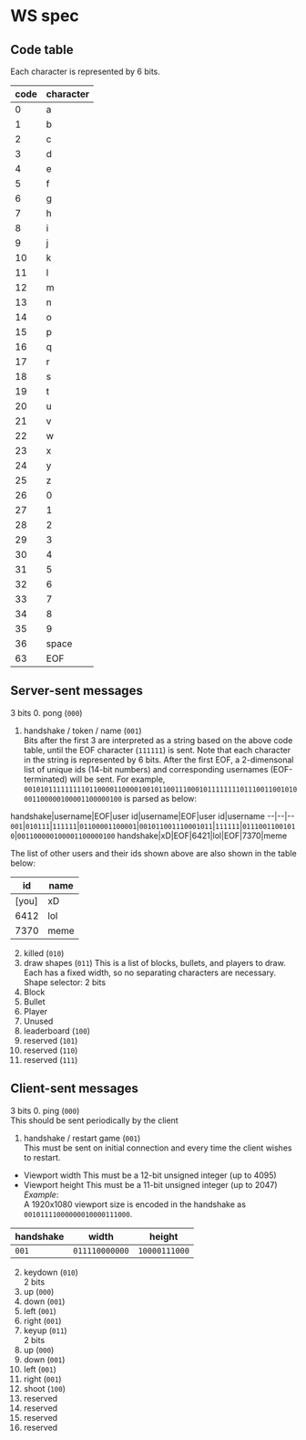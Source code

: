 # WS spec

## Code table

Each character is represented by 6 bits.

code|character
--|--
0|a
1|b
2|c
3|d
4|e
5|f
6|g
7|h
8|i
9|j
10|k
11|l
12|m
13|n
14|o
15|p
16|q
17|r
18|s
19|t
20|u
21|v
22|w
23|x
24|y
25|z
26|0
27|1
28|2
29|3
30|4
31|5
32|6
33|7
34|8
35|9
36|space
63|EOF

## Server-sent messages

3 bits
0. pong (`000`)
1. handshake / token / name (`001`)  
  Bits after the first 3 are interpreted as a string based on the above code table, until the EOF character (`111111`) is sent. Note that each character in the string is represented by 6 bits. After the first EOF, a 2-dimensonal list of unique ids (14-bit numbers) and corresponding usernames (EOF-terminated) will be sent. For example, `0010101111111110110000110000100101100111000101111111101110011001010001100000100001100000100` is parsed as below:

handshake|username|EOF|user id|username|EOF|user id|username
--|--|--
`001`|`010111`|`111111`|`01100001100001`|`001011001110001011`|`111111`|`01110011001010`|`001100000100001100000100`
handshake|xD|EOF|6421|lol|EOF|7370|meme

  The list of other users and their ids shown above are also shown in the table below:

id|name
--|--
[you]|xD
6412|lol
7370|meme

2. killed (`010`)
3. draw shapes (`011`)
  This is a list of blocks, bullets, and players to draw. Each has a fixed width, so no separating characters are necessary.
  Shape selector: 2 bits
  0. Block
  1. Bullet
  2. Player
  3. Unused
4. leaderboard (`100`)
5. reserved (`101`)
6. reserved (`110`)
7. reserved (`111`)

## Client-sent messages

3 bits
0. ping (`000`)  
  This should be sent periodically by the client
1. handshake / restart game (`001`)  
  This must be sent on initial connection and every time the client wishes to restart.
  - Viewport width
    This must be a 12-bit unsigned integer (up to 4095)
  - Viewport height
    This must be a 11-bit unsigned integer (up to 2047)
  *Example*:  
  A 1920x1080 viewport size is encoded in the handshake as `00101111000000010000111000`.

handshake|width|height
--|--|--
`001`|`011110000000`|`10000111000`

2. keydown (`010`)  
  2 bits
  0. up (`000`)
  1. down (`001`)
  2. left (`001`)
  3. right (`001`)
3. keyup (`011`)  
  2 bits
  0. up (`000`)
  1. down (`001`)
  2. left (`001`)
  3. right (`001`)
4. shoot (`100`)
5. reserved
6. reserved
7. reserved
8. reserved
